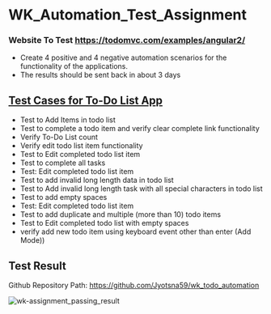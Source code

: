 # WK_Automation_Test_Assignment

### Website To Test  https://todomvc.com/examples/angular2/

* Create 4 positive and 4 negative automation scenarios for the functionality of the applications.
* The results should be sent back in about 3 days

## <u>Test Cases for To-Do List App </u>
* Test to Add Items in todo list
* Test to complete a todo item and verify clear complete link functionality
* Verify To-Do List count
* Verify edit todo list item functionality
* Test to Edit completed todo list item
* Test to complete all tasks
* Test: Edit completed todo list item
* Test to add invalid long length data in todo list
* Test to Add invalid long length task with all special characters in todo list
* Test to add empty spaces
* Test: Edit completed todo list item
* Test to add duplicate and multiple (more than 10) todo items
* Test to Edit completed todo list with empty spaces
* verify add new todo item using keyboard event other than enter (Add Mode))

## Test Result

Github Repository Path: https://github.com/Jyotsna59/wk_todo_automation

![wk-assignment_passing_result](https://user-images.githubusercontent.com/100390389/173241588-4e49665a-b84d-41fd-915e-d6c6590dff6d.JPG)
